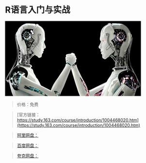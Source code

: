 # R语言入门与实战

![img](../../../assets/study163/free/3209c5f44a6e4a00b83df6fdf923547e.jpg)

> 价格：免费

> [官方链接：https://study.163.com/course/introduction/1004468020.htm](https://study.163.com/course/introduction/1004468020.htm)

> [阿里网盘：]()

> [百度网盘：]()

> [夸克网盘：]()
